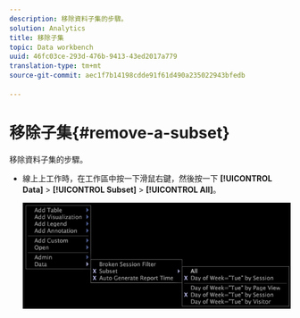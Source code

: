 ```yaml
---
description: 移除資料子集的步驟。
solution: Analytics
title: 移除子集
topic: Data workbench
uuid: 46fc03ce-293d-476b-9413-43ed2017a779
translation-type: tm+mt
source-git-commit: aec1f7b14198cdde91f61d490a235022943bfedb

---
```



# 移除子集{#remove-a-subset}

移除資料子集的步驟。

* 線上上工作時，在工作區中按一下滑鼠右鍵，然後按一下 **[!UICONTROL Data]** > **[!UICONTROL Subset]** > **[!UICONTROL All]**。

   ![](assets/mnu_Subset_All.png)

